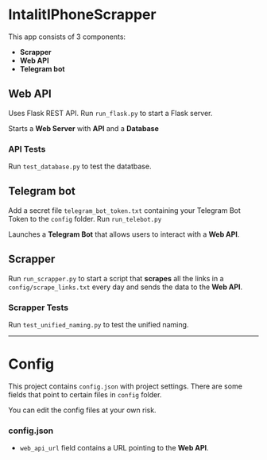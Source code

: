 # IntalitIPhoneScrapper

This app consists of 3 components:
- **Scrapper**
- **Web API**
- **Telegram bot**


## Web API

Uses Flask REST API. Run `run_flask.py` to start a Flask server.

Starts a **Web Server** with **API** and a **Database**

### API Tests

Run `test_database.py` to test the datatbase.


## Telegram bot

Add a secret file `telegram_bot_token.txt` containing your Telegram Bot Token to the `config` folder. Run `run_telebot.py`

Launches a **Telegram Bot** that allows users to interact with a **Web API**.


## Scrapper

Run `run_scrapper.py` to start a script that **scrapes** all the links in a `config/scrape_links.txt` every day and sends the data to the **Web API**.

### Scrapper Tests

Run `test_unified_naming.py` to test the unified naming.

---

# Config

This project contains `config.json` with project settings.
There are some fields that point to certain files in `config` folder.

You can edit the config files at your own risk.

### config.json
- `web_api_url` field contains a URL pointing to the **Web API**.
